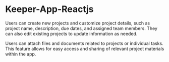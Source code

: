 # Keeper-App-Reactjs
Users can create new projects and customize project details, such as project name, description, due dates, and assigned team members. They can also edit existing projects to update information as needed.

Users can attach files and documents related to projects or individual tasks. This feature allows for easy access and sharing of relevant project materials within the app.
